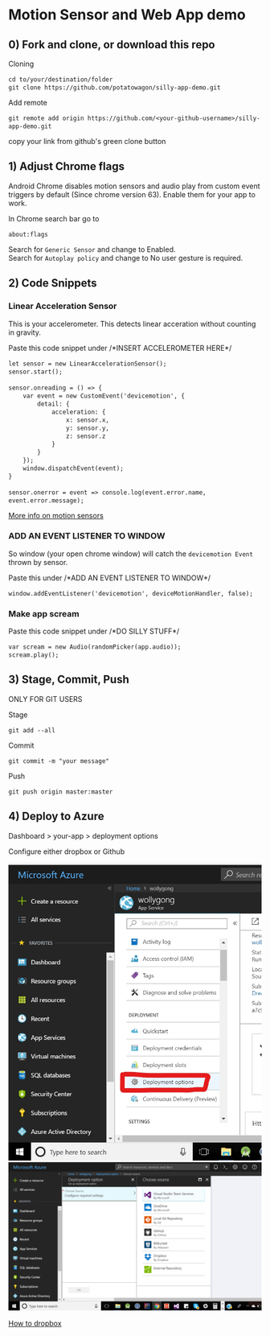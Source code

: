# Motion Sensor and Web App demo

## 0) Fork and clone, or download this repo
Cloning 
```
cd to/your/destination/folder
git clone https://github.com/potatowagon/silly-app-demo.git 
```
Add remote 

```
git remote add origin https://github.com/<your-github-username>/silly-app-demo.git
```
copy your link from github's green clone button

## 1) Adjust Chrome flags
Android Chrome disables motion sensors and audio play from custom event triggers by default (Since chrome version 63). Enable them for your app to work.

In Chrome search bar go to 
```
about:flags
```
Search for `Generic Sensor` and change to Enabled. </br>
Search for `Autoplay policy` and change to No user gesture is required.


## 2) Code Snippets
### Linear Acceleration Sensor
This is your accelerometer. This detects linear acceration without counting in gravity. </br>

Paste this code snippet under /\*INSERT ACCELEROMETER HERE\*/

```
let sensor = new LinearAccelerationSensor();
sensor.start();

sensor.onreading = () => {
    var event = new CustomEvent('devicemotion', {
        detail: {
            acceleration: {
                x: sensor.x,
                y: sensor.y,
                z: sensor.z
            }
        }
    });
    window.dispatchEvent(event);
}

sensor.onerror = event => console.log(event.error.name, event.error.message);
```

<a href="https://developers.google.com/web/updates/2017/09/sensors-for-the-web">More info on motion sensors</a> 

### ADD AN EVENT LISTENER TO WINDOW

So window (your open chrome window) will catch the `devicemotion Event` thrown by sensor. </br>

Paste this under /\*ADD AN EVENT LISTENER TO WINDOW\*/

```
window.addEventListener('devicemotion', deviceMotionHandler, false);
```

### Make app scream

Paste this code snippet under /\*DO SILLY STUFF\*/

```
var scream = new Audio(randomPicker(app.audio));
scream.play();
```

## 3) Stage, Commit, Push
ONLY FOR GIT USERS </br>

Stage
```
git add --all
```

Commit
```
git commit -m "your message"
```

Push
```
git push origin master:master
```

## 4) Deploy to Azure

Dashboard > your-app > deployment options 
</br>

Configure either dropbox or Github

![alt text](./img/deploy1.jpg)
![alt text](./img/deploy2.png)

<a href="https://blogs.msdn.microsoft.com/africaapps/2013/06/11/deploying-windows-azure-websites-using-dropbox/">How to dropbox</a>

